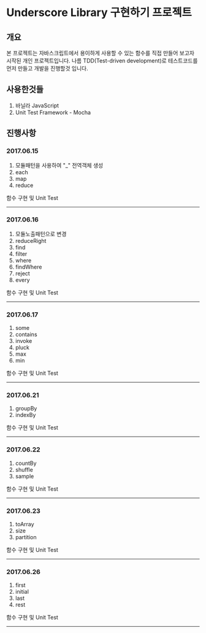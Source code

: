 Underscore Library 구현하기 프로젝트
========

## 개요

본 프로젝트는 자바스크립트에서 용이하게 사용할 수 있는 함수를 직접 만들어 보고자 시작된 개인 프로젝트입니다.
나름 TDD(Test-driven development)로 테스트코드를 먼저 만들고 개발을 진행할것 입니다.

## 사용한것들
1. 바닐라 JavaScript
2. Unit Test Framework - Mocha

## 진행사항

### 2017.06.15
1. 모듈패턴을 사용하여 "_" 전역객체 생성
2. each 
2. map 
3. reduce 

함수 구현 및 Unit Test

- - -

### 2017.06.16
1. 모듈노출패턴으로 변경
2. reduceRight 
3. find 
4. filter
5. where 
6. findWhere 
7. reject 
8. every 

함수 구현 및 Unit Test

- - -

### 2017.06.17


1. some
2. contains
3. invoke
4. pluck
5. max
6. min 

함수 구현 및 Unit Test

- - -

### 2017.06.21


1. groupBy
2. indexBy

함수 구현 및 Unit Test

- - -


### 2017.06.22


1. countBy
2. shuffle
3. sample

함수 구현 및 Unit Test

- - -


### 2017.06.23


1. toArray
2. size
3. partition

함수 구현 및 Unit Test

- - -

### 2017.06.26


1. first
2. initial
3. last
4. rest

함수 구현 및 Unit Test

- - -

